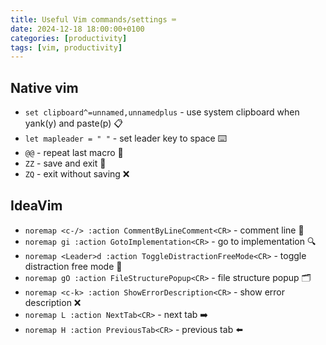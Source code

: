 ```yaml
---
title: Useful Vim commands/settings ⌨️
date: 2024-12-18 18:00:00+0100
categories: [productivity]
tags: [vim, productivity]
---
```


## Native vim
- `set clipboard^=unnamed,unnamedplus` - use system clipboard when yank(y) and paste(p) 📋
- `let mapleader = " "` - set leader key to space ⌨️
- `@@` - repeat last macro 🔁
- `ZZ` - save and exit 💾
- `ZQ` - exit without saving ❌

## IdeaVim
- `noremap <c-/> :action CommentByLineComment<CR>` - comment line 💬
- `noremap gi :action GotoImplementation<CR>` - go to implementation 🔍
- `noremap <Leader>d :action ToggleDistractionFreeMode<CR>` - toggle distraction free mode 🧘
- `noremap gO :action FileStructurePopup<CR>` - file structure popup 🗂️
- `noremap <c-k> :action ShowErrorDescription<CR>` - show error description ❌
- `noremap L :action NextTab<CR>` - next tab ➡️
- `noremap H :action PreviousTab<CR>` - previous tab ⬅️
